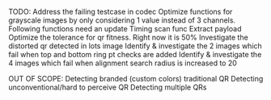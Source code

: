 TODO:
Address the failing testcase in codec
Optimize functions for grayscale images by only considering 1 value instead of 3 channels. Following functions need an update
    Timing scan func
    Extract payload
Optimize the tolerance for qr fitness. Right now it is 50%
Investigate the distorted qr detected in lots image
Identify & investigate the 2 images which fail when top and bottom ring pt checks are added
Identify & investigate the 4 images which fail when alignment search radius is increased to 20

OUT OF SCOPE:
Detecting branded (custom colors) traditional QR
Detecting unconventional/hard to perceive QR
Detecting multiple QRs
